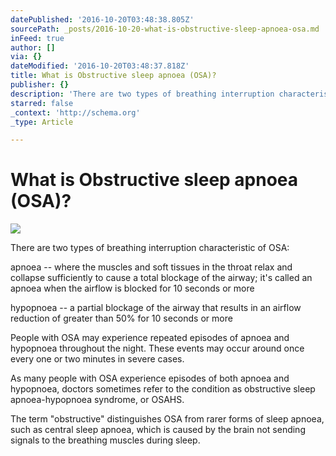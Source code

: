 ```yaml
---
datePublished: '2016-10-20T03:48:38.805Z'
sourcePath: _posts/2016-10-20-what-is-obstructive-sleep-apnoea-osa.md
inFeed: true
author: []
via: {}
dateModified: '2016-10-20T03:48:37.818Z'
title: What is Obstructive sleep apnoea (OSA)?
publisher: {}
description: 'There are two types of breathing interruption characteristic of OSA:'
starred: false
_context: 'http://schema.org'
_type: Article

---
```

# What is Obstructive sleep apnoea (OSA)?
![
](https://the-grid-user-content.s3-us-west-2.amazonaws.com/2e42be2f-5320-4f4a-85ae-080f9d46c72d.jpg)

There are two types of breathing interruption characteristic of OSA:

apnoea -- where the muscles and soft tissues in the throat relax and collapse sufficiently to cause a total blockage of the airway; it's called an apnoea when the airflow is blocked for 10 seconds or more

hypopnoea -- a partial blockage of the airway that results in an airflow reduction of greater than 50% for 10 seconds or more

People with OSA may experience repeated episodes of apnoea and hypopnoea throughout the night. These events may occur around once every one or two minutes in severe cases.

As many people with OSA experience episodes of both apnoea and hypopnoea, doctors sometimes refer to the condition as obstructive sleep apnoea-hypopnoea syndrome, or OSAHS.

The term "obstructive" distinguishes OSA from rarer forms of sleep apnoea, such as central sleep apnoea, which is caused by the brain not sending signals to the breathing muscles during sleep.